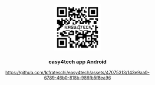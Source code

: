 <a name="readme-top"></a>
<!--





<!-- PROJECT LOGO -->
<br />
<div align="center">
  <a href="https://github.com/github_username/repo_name">
    <img src="logo.jpg" alt="Logo" width="150" height="150">
  </a>

<h3 align="center">easy4tech app Android</h3>


https://github.com/lcfrateschi/easy4tech/assets/47075313/143e9aa0-6789-46b0-818b-986fb5f8ea96

